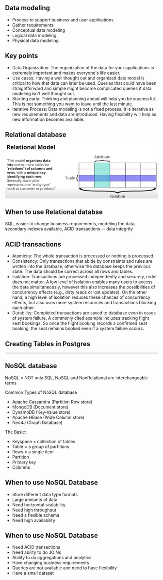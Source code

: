 ## Data modeling
- Process to support business and user applications
- Gather requirements
- Conceptual data modeling
- Logical data modeling
- Physical data modeling

## Key points 
- Data Organization: The organization of the data for your applications is extremely important and makes everyone's life easier.
- Use cases: Having a well thought out and organized data model is critical to how that data can later be used. Queries that could have been straightforward and simple might become complicated queries if data modeling isn't well thought out.
- Starting early: Thinking and planning ahead will help you be successful. This is not something you want to leave until the last minute.
- Iterative Process: Data modeling is not a fixed process. It is iterative as new requirements and data are introduced. Having flexibility will help as new information becomes available.

## Relational database
![image](/imgs/relational_database.png)

## When to use Relational databse
SQL, easier to change business requirements, modeling the data, secondary indexes available, ACID transactions -- data integrity

## ACID transactions
- Atomicity: The whole transaction is processed or nothing is processed. 
- Consistency: Only transactions that abide by constraints and rules are written into the database, otherwise the database keeps the previous state. The data should be correct across all rows and tables.
- Isolation: Transactions are processed independently and securely, order does not matter. A low level of isolation enables many users to access the data simultaneously, however this also increases the possibilities of concurrency effects (e.g., dirty reads or lost updates). On the other hand, a high level of isolation reduces these chances of concurrency effects, but also uses more system resources and transactions blocking each other. 
- Durability: Completed transactions are saved to database even in cases of system failure. A commonly cited example includes tracking flight seat bookings. So once the flight booking records a confirmed seat booking, the seat remains booked even if a system failure occurs. 

## Creating Tables in Postgres

------------
## NoSQL database
NoSQL = NOT only SQL, NoSQL and NonRelational are interchangeable terms

Common Types of NoSQL database
- Apache Cassandra (Partition Row store)
- MongoDB (Document store)
- DynamoDB (Key-Value store)
- Apache HBase (Wide Column store)
- Neo4J (Graph Database)

The Basic:
- Keyspace = collection of tables
- Table = a group of partitions
- Rows = a single item
- Partition
- Primary key
- Columns

## When to use NoSQL Database
- Store different data type formats
- Large amounts of data
- Need horizontal scalability
- Need high throughput
- Need a flexible schema
- Need high availability

## When to use NoSQL Database
- Need ACID transactions
- Need ability to do JOINs
- Ability to do aggregations and analytics
- Have changing business requirements
- Queries are not available and need to have flexibility
- Have a small dataset
